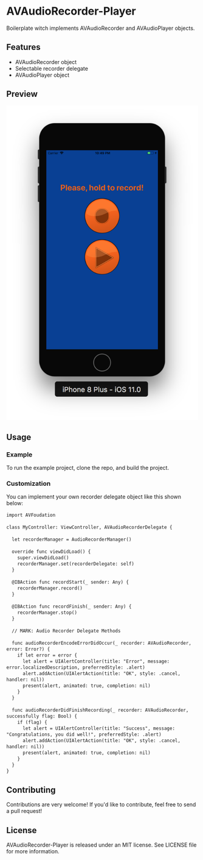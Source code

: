 # AVAudioRecorder-Player

Boilerplate witch implements AVAudioRecorder and AVAudioPlayer objects.

## Features

* AVAudioRecorder object
* Selectable recorder delegate
* AVAudioPlayer object

## Preview

![PREVIEW_00](media/screenshot00.png)

## Usage

### Example

To run the example project, clone the repo, and build the project.

### Customization

You can implement your own recorder delegate object like this shown below:

```
import AVFoudation

class MyController: ViewController, AVAudioRecorderDelegate {

  let recorderManager = AudioRecorderManager()

  override func viewDidLoad() {
    super.viewDidLoad()
    recorderManager.set(recorderDelegate: self)
  }

  @IBAction func recordStart(_ sender: Any) {
    recorderManager.record()
  }

  @IBAction func recordFinish(_ sender: Any) {
    recorderManager.stop()
  }

  // MARK: Audio Recorder Delegate Methods

  func audioRecorderEncodeErrorDidOccur(_ recorder: AVAudioRecorder, error: Error?) {
    if let error = error {
      let alert = UIAlertController(title: "Error", message: error.localizedDescription, preferredStyle: .alert)
      alert.addAction(UIAlertAction(title: "OK", style: .cancel, handler: nil))
      present(alert, animated: true, completion: nil)
    }
  }

  func audioRecorderDidFinishRecording(_ recorder: AVAudioRecorder, successfully flag: Bool) {
    if (flag) {
      let alert = UIAlertController(title: "Success", message: "Congratulations, you did well!", preferredStyle: .alert)
      alert.addAction(UIAlertAction(title: "OK", style: .cancel, handler: nil))
      present(alert, animated: true, completion: nil)
    }
  }
}
```

## Contributing

Contributions are very welcome! If you'd like to contribute, feel free to send a pull request!

## License

AVAudioRecorder-Player is released under an MIT license. See LICENSE file for more information.
